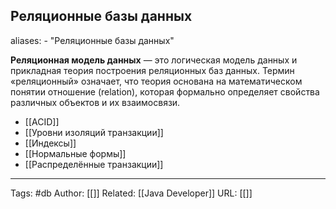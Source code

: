## Реляционные базы данных
aliases: 
	- "Реляционные базы данных"

**Реляционная модель данных** — это логическая модель данных и прикладная теория построения реляционных баз данных. Термин «реляционный» означает, что теория основана на математическом понятии отношение (relation), которая формально определяет свойства различных объектов и их взаимосвязи.

- [[ACID]]
- [[Уровни изоляций транзакции]]
- [[Индексы]]
- [[Нормальные формы]]
- [[Распределённые транзакции]]


---
Tags: #db
Author: [[]]
Related: [[Java Developer]]
URL: [[]]